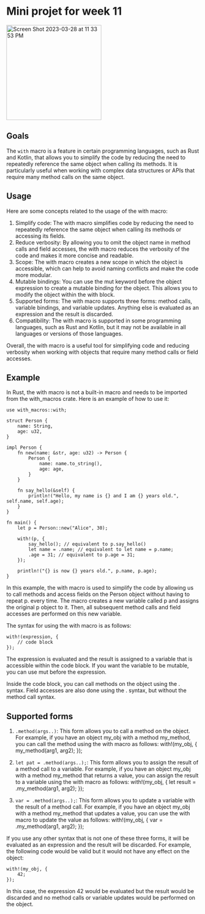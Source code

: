 # Mini projet for week 11
<img width="248" alt="Screen Shot 2023-03-28 at 11 33 53 PM" src="https://user-images.githubusercontent.com/112274822/228419980-c96cff23-24a4-4036-b5b8-5fb2297a6ec3.png">

## Goals
The `with` macro is a feature in certain programming languages, such as Rust and Kotlin, that allows you to simplify the code by reducing the need to repeatedly reference the same object when calling its methods. It is particularly useful when working with complex data structures or APIs that require many method calls on the same object.

## Usage 
Here are some concepts related to the usage of the with macro:

1. Simplify code: The with macro simplifies code by reducing the need to repeatedly reference the same object when calling its methods or accessing its fields.
2. Reduce verbosity: By allowing you to omit the object name in method calls and field accesses, the with macro reduces the verbosity of the code and makes it more concise and readable.
3. Scope: The with macro creates a new scope in which the object is accessible, which can help to avoid naming conflicts and make the code more modular.
4. Mutable bindings: You can use the mut keyword before the object expression to create a mutable binding for the object. This allows you to modify the object within the with block.
5. Supported forms: The with macro supports three forms: method calls, variable bindings, and variable updates. Anything else is evaluated as an expression and the result is discarded.
6. Compatibility: The with macro is supported in some programming languages, such as Rust and Kotlin, but it may not be available in all languages or versions of those languages.

Overall, the with macro is a useful tool for simplifying code and reducing verbosity when working with objects that require many method calls or field accesses.

## Example
In Rust, the with macro is not a built-in macro and needs to be imported from the with_macros crate. Here is an example of how to use it:
```
use with_macros::with;

struct Person {
    name: String,
    age: u32,
}

impl Person {
    fn new(name: &str, age: u32) -> Person {
        Person {
            name: name.to_string(),
            age: age,
        }
    }

    fn say_hello(&self) {
        println!("Hello, my name is {} and I am {} years old.", self.name, self.age);
    }
}

fn main() {
    let p = Person::new("Alice", 30);

    with!(p, {
        say_hello(); // equivalent to p.say_hello()
        let name = .name; // equivalent to let name = p.name;
        .age = 31; // equivalent to p.age = 31;
    });

    println!("{} is now {} years old.", p.name, p.age);
}
```

In this example, the with macro is used to simplify the code by allowing us to call methods and access fields on the Person object without having to repeat p. every time. The macro creates a new variable called p and assigns the original p object to it. Then, all subsequent method calls and field accesses are performed on this new variable.

The syntax for using the with macro is as follows:
```
with!(expression, {
    // code block
});
```

The expression is evaluated and the result is assigned to a variable that is accessible within the code block. If you want the variable to be mutable, you can use mut before the expression.

Inside the code block, you can call methods on the object using the . syntax. Field accesses are also done using the . syntax, but without the method call syntax.

## Supported forms
1. `.method(args..)`: This form allows you to call a method on the object. For example, if you have an object my_obj with a method my_method, you can call the method using the with macro as follows: with!(my_obj, { my_method(arg1, arg2); });

2. `let pat = .method(args..);`: This form allows you to assign the result of a method call to a variable. For example, if you have an object my_obj with a method my_method that returns a value, you can assign the result to a variable using the with macro as follows: with!(my_obj, { let result = .my_method(arg1, arg2); });

3. `var = .method(args..);`: This form allows you to update a variable with the result of a method call. For example, if you have an object my_obj with a method my_method that updates a value, you can use the with macro to update the value as follows: with!(my_obj, { var = .my_method(arg1, arg2); });

If you use any other syntax that is not one of these three forms, it will be evaluated as an expression and the result will be discarded. For example, the following code would be valid but it would not have any effect on the object:
```
with!(my_obj, {
    42;
});
```

In this case, the expression 42 would be evaluated but the result would be discarded and no method calls or variable updates would be performed on the object.
